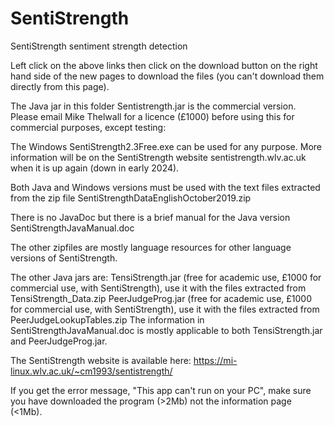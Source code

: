 # SentiStrength
SentiStrength sentiment strength detection

Left click on the above links then click on the download button on the right hand side of the new pages to download the files (you can't download them directly from this page).

The Java jar in this folder Sentistrength.jar is the commercial version. Please email Mike Thelwall for a licence (£1000) before using this for commercial purposes, except testing:

The Windows SentiStrength2.3Free.exe can be used for any purpose. More information will be on the SentiStrength website sentistrength.wlv.ac.uk when it is up again (down in early 2024).

Both Java and Windows versions must be used with the text files extracted from the zip file SentiStrengthDataEnglishOctober2019.zip

There is no JavaDoc but there is a brief manual for the Java version
SentiStrengthJavaManual.doc

The other zipfiles are mostly language resources for other language versions of SentiStrength.

The other Java jars are:
TensiStrength.jar (free for academic use, £1000 for commercial use, with SentiStrength), use it with the files extracted from TensiStrength_Data.zip
PeerJudgeProg.jar (free for academic use, £1000 for commercial use, with SentiStrength), use it with the files extracted from PeerJudgeLookupTables.zip
The information in SentiStrengthJavaManual.doc is mostly applicable to both TensiStrength.jar and PeerJudgeProg.jar.

The SentiStrength website is available here: https://mi-linux.wlv.ac.uk/~cm1993/sentistrength/ 

If you get the error message, "This app can't run on your PC", make sure you have downloaded the program (>2Mb) not the information page (<1Mb). 
